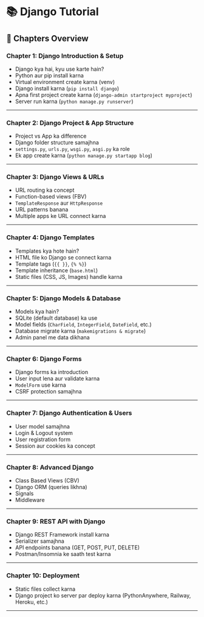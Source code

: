 # 📚 Django Tutorial

## 📝 Chapters Overview

### **Chapter 1: Django Introduction & Setup**

* Django kya hai, kyu use karte hain?
* Python aur pip install karna
* Virtual environment create karna (venv)
* Django install karna (`pip install django`)
* Apna first project create karna (`django-admin startproject myproject`)
* Server run karna (`python manage.py runserver`)

---

### **Chapter 2: Django Project & App Structure**

* Project vs App ka difference
* Django folder structure samajhna
* `settings.py`, `urls.py`, `wsgi.py`, `asgi.py` ka role
* Ek app create karna (`python manage.py startapp blog`)

---

### **Chapter 3: Django Views & URLs**

* URL routing ka concept
* Function-based views (FBV)
* `TemplateResponse` aur `HttpResponse`
* URL patterns banana
* Multiple apps ke URL connect karna

---

### **Chapter 4: Django Templates**

* Templates kya hote hain?
* HTML file ko Django se connect karna
* Template tags (`{{ }}`, `{% %}`)
* Template inheritance (`base.html`)
* Static files (CSS, JS, Images) handle karna

---

### **Chapter 5: Django Models & Database**

* Models kya hain?
* SQLite (default database) ka use
* Model fields (`CharField`, `IntegerField`, `DateField`, etc.)
* Database migrate karna (`makemigrations & migrate`)
* Admin panel me data dikhana

---

### **Chapter 6: Django Forms**

* Django forms ka introduction
* User input lena aur validate karna
* `ModelForm` use karna
* CSRF protection samajhna

---

### **Chapter 7: Django Authentication & Users**

* User model samajhna
* Login & Logout system
* User registration form
* Session aur cookies ka concept

---

### **Chapter 8: Advanced Django**

* Class Based Views (CBV)
* Django ORM (queries likhna)
* Signals
* Middleware

---

### **Chapter 9: REST API with Django**

* Django REST Framework install karna
* Serializer samajhna
* API endpoints banana (GET, POST, PUT, DELETE)
* Postman/Insomnia ke saath test karna

---

### **Chapter 10: Deployment**

* Static files collect karna
* Django project ko server par deploy karna (PythonAnywhere, Railway, Heroku, etc.)

---


